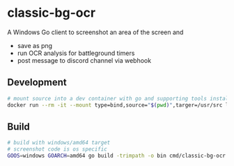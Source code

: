 # classic-bg-ocr

A Windows Go client to screenshot an area of the screen and
- save as png
- run OCR analysis for battleground timers
- post message to discord channel via webhook

## Development

```bash
# mount source into a dev container with go and supporting tools installed
docker run --rm -it --mount type=bind,source="$(pwd)",targer=/usr/src lobsterbandit/dev-golang:edge
```

## Build

```bash
# build with windows/amd64 target
# screenshot code is os specific
GOOS=windows GOARCH=amd64 go build -trimpath -o bin cmd/classic-bg-ocr
```
